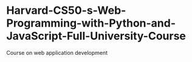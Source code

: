 # Harvard-CS50-s-Web-Programming-with-Python-and-JavaScript-Full-University-Course
Course on web application development
